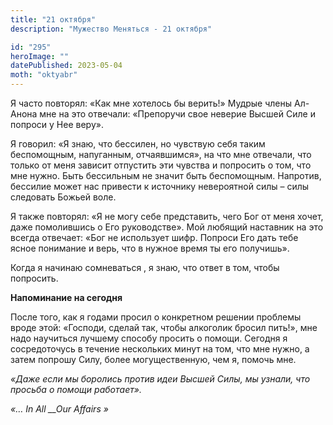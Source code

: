 ```yaml
---
title: "21 октября"
description: "Мужество Меняться - 21 октября"

id: "295"
heroImage: ""
datePublished: 2023-05-04
moth: "oktyabr"
---
```


Я часто повторял: «Как мне хотелось бы верить!» Мудрые члены Ал-Анона мне на
это отвечали: «Препоручи свое неверие Высшей Силе и попроси у Нее веру».

Я говорил: «Я знаю, что бессилен, но чувствую себя таким беспомощным,
напуганным, отчаявшимся», на что мне отвечали, что только от меня зависит
отпустить эти чувства и попросить о том, что мне нужно. Быть бессильным не
значит быть беспомощным. Напротив, бессилие может нас привести к источнику
невероятной силы – силы следовать Божьей воле.

Я также повторял: «Я не могу себе представить, чего Бог от меня хочет, даже
помолившись о Его руководстве». Мой любящий наставник на это всегда отвечает:
«Бог не использует шифр. Попроси Его дать тебе ясное понимание и верь, что в
нужное время ты его получишь».

Когда я начинаю сомневаться , я знаю, что ответ в том, чтобы попросить.

**Напоминание на сегодня**

После того, как я годами просил о конкретном решении проблемы вроде этой:
«Господи, сделай так, чтобы алкоголик бросил пить!», мне надо научиться
лучшему способу просить о помощи. Сегодня я сосредоточусь в течение нескольких
минут на том, что мне нужно, а затем попрошу Силу, более могущественную, чем
я, помочь мне.

_«Даже если мы боролись против идеи Высшей Силы, мы узнали, что просьба о
помощи работает»._

_«…_ _In_ _All_ _\_\_Our_ _Affairs_ _»_
